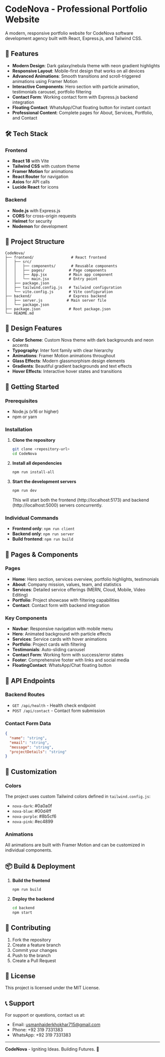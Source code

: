 # CodeNova - Professional Portfolio Website

A modern, responsive portfolio website for CodeNova software development agency built with React, Express.js, and Tailwind CSS.

## 🚀 Features

- **Modern Design**: Dark galaxy/nebula theme with neon gradient highlights
- **Responsive Layout**: Mobile-first design that works on all devices
- **Advanced Animations**: Smooth transitions and scroll-triggered animations using Framer Motion
- **Interactive Components**: Hero section with particle animation, testimonials carousel, portfolio filtering
- **Contact Form**: Working contact form with Express.js backend integration
- **Floating Contact**: WhatsApp/Chat floating button for instant contact
- **Professional Content**: Complete pages for About, Services, Portfolio, and Contact

## 🛠️ Tech Stack

### Frontend
- **React 18** with Vite
- **Tailwind CSS** with custom theme
- **Framer Motion** for animations
- **React Router** for navigation
- **Axios** for API calls
- **Lucide React** for icons

### Backend
- **Node.js** with Express.js
- **CORS** for cross-origin requests
- **Helmet** for security
- **Nodemon** for development

## 📁 Project Structure

```
CodeNova/
├── frontend/                 # React frontend
│   ├── src/
│   │   ├── components/       # Reusable components
│   │   ├── pages/           # Page components
│   │   ├── App.jsx          # Main app component
│   │   └── main.jsx         # Entry point
│   ├── package.json
│   ├── tailwind.config.js   # Tailwind configuration
│   └── vite.config.js       # Vite configuration
├── backend/                 # Express backend
│   ├── server.js           # Main server file
│   └── package.json
├── package.json             # Root package.json
└── README.md
```

## 🎨 Design Features

- **Color Scheme**: Custom Nova theme with dark backgrounds and neon accents
- **Typography**: Inter font family with clear hierarchy
- **Animations**: Framer Motion animations throughout
- **Glass Effects**: Modern glassmorphism design elements
- **Gradients**: Beautiful gradient backgrounds and text effects
- **Hover Effects**: Interactive hover states and transitions

## 🚀 Getting Started

### Prerequisites

- Node.js (v16 or higher)
- npm or yarn

### Installation

1. **Clone the repository**
   ```bash
   git clone <repository-url>
   cd CodeNova
   ```

2. **Install all dependencies**
   ```bash
   npm run install-all
   ```

3. **Start the development servers**
   ```bash
   npm run dev
   ```

   This will start both the frontend (http://localhost:5173) and backend (http://localhost:5000) servers concurrently.

### Individual Commands

- **Frontend only**: `npm run client`
- **Backend only**: `npm run server`
- **Build frontend**: `npm run build`

## 📱 Pages & Components

### Pages
- **Home**: Hero section, services overview, portfolio highlights, testimonials
- **About**: Company mission, values, team, and statistics
- **Services**: Detailed service offerings (MERN, Cloud, Mobile, Video Editing)
- **Portfolio**: Project showcase with filtering capabilities
- **Contact**: Contact form with backend integration

### Key Components
- **Navbar**: Responsive navigation with mobile menu
- **Hero**: Animated background with particle effects
- **Services**: Service cards with hover animations
- **Portfolio**: Project cards with filtering
- **Testimonials**: Auto-sliding carousel
- **Contact Form**: Working form with success/error states
- **Footer**: Comprehensive footer with links and social media
- **FloatingContact**: WhatsApp/Chat floating button

## 🎯 API Endpoints

### Backend Routes
- `GET /api/health` - Health check endpoint
- `POST /api/contact` - Contact form submission

### Contact Form Data
```json
{
  "name": "string",
  "email": "string", 
  "message": "string",
  "projectDetails": "string"
}
```

## 🎨 Customization

### Colors
The project uses custom Tailwind colors defined in `tailwind.config.js`:
- `nova-dark`: #0a0a0f
- `nova-blue`: #00d4ff
- `nova-purple`: #8b5cf6
- `nova-pink`: #ec4899

### Animations
All animations are built with Framer Motion and can be customized in individual components.

## 📦 Build & Deployment

1. **Build the frontend**
   ```bash
   npm run build
   ```

2. **Deploy the backend**
   ```bash
   cd backend
   npm start
   ```

## 🤝 Contributing

1. Fork the repository
2. Create a feature branch
3. Commit your changes
4. Push to the branch
5. Create a Pull Request

## 📄 License

This project is licensed under the MIT License.

## 📞 Support

For support or questions, contact us at:
- Email: usmanhaiderkhokhar715@gmail.com
- Phone: +92 319 7331383
- WhatsApp: +92 319 7331383

---

**CodeNova** - Igniting Ideas. Building Futures. 🚀
